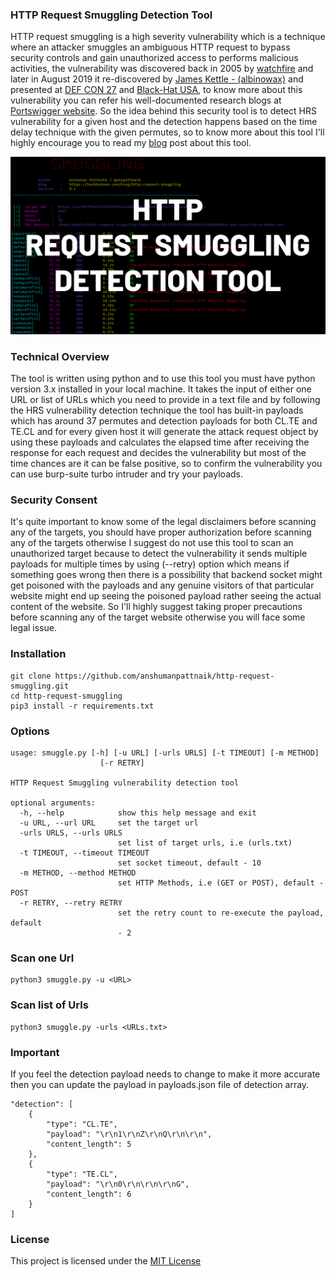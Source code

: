 ### HTTP Request Smuggling Detection Tool
HTTP request smuggling is a high severity vulnerability which is a technique where an attacker smuggles an ambiguous HTTP request to bypass security controls and gain unauthorized access to performs malicious activities, the vulnerability was discovered back in 2005 by [watchfire](https://www.cgisecurity.com/lib/HTTP-Request-Smuggling.pdf) and later in August 2019 it re-discovered by [James Kettle - (albinowax)](https://twitter.com/albinowax) and presented at [DEF CON 27](https://www.youtube.com/watch?v=w-eJM2Pc0KI) and [Black-Hat USA](https://www.youtube.com/watch?v=_A04msdplXs), to know more about this vulnerability you can refer his well-documented research blogs at [Portswigger website](https://portswigger.net/research/http-desync-attacks-request-smuggling-reborn). So the idea behind this security tool is to detect HRS vulnerability for a given host and the detection happens based on the time delay technique with the given permutes, so to know more about this tool I'll highly encourage you to read my [blog](https://hackbotone.com/blog/http-request-smuggling) post about this tool.

<img src="screenshots/thumbnail.png"/>

### Technical Overview
The tool is written using python and to use this tool you must have python version 3.x installed in your local machine. It takes the input of either one URL or list of URLs which you need to provide in a text file and by following the HRS vulnerability detection technique the tool has built-in payloads which has around 37 permutes and detection payloads for both CL.TE and TE.CL and for every given host it will generate the attack request object by using these payloads and calculates the elapsed time after receiving the response for each request and decides the vulnerability but most of the time chances are it can be false positive, so to confirm the vulnerability you can use burp-suite turbo intruder and try your payloads.

### Security Consent
It's quite important to know some of the legal disclaimers before scanning any of the targets, you should have proper authorization before scanning any of the targets otherwise I suggest do not use this tool to scan an unauthorized target because to detect the vulnerability it sends multiple payloads for multiple times by using (--retry) option which means if something goes wrong then there is a possibility that backend socket might get poisoned with the payloads and any genuine visitors of that particular website might end up seeing the poisoned payload rather seeing the actual content of the website. So I'll highly suggest taking proper precautions before scanning any of the target website otherwise you will face some legal issue.

### Installation
`````````````````````````````````````````````````````````````````````````````````````````````````````````````````````
git clone https://github.com/anshumanpattnaik/http-request-smuggling.git
cd http-request-smuggling
pip3 install -r requirements.txt
`````````````````````````````````````````````````````````````````````````````````````````````````````````````````````

### Options
`````````````````````````````````````````````````````````````````````````````````````````````````
usage: smuggle.py [-h] [-u URL] [-urls URLS] [-t TIMEOUT] [-m METHOD]
                    [-r RETRY]

HTTP Request Smuggling vulnerability detection tool

optional arguments:
  -h, --help            show this help message and exit
  -u URL, --url URL     set the target url
  -urls URLS, --urls URLS
                        set list of target urls, i.e (urls.txt)
  -t TIMEOUT, --timeout TIMEOUT
                        set socket timeout, default - 10
  -m METHOD, --method METHOD
                        set HTTP Methods, i.e (GET or POST), default - POST
  -r RETRY, --retry RETRY
                        set the retry count to re-execute the payload, default
                        - 2
`````````````````````````````````````````````````````````````````````````````````````````````````

### Scan one Url
````````````````````````````````````
python3 smuggle.py -u <URL>
````````````````````````````````````

### Scan list of Urls
````````````````````````````````````
python3 smuggle.py -urls <URLs.txt>
````````````````````````````````````

### Important
If you feel the detection payload needs to change to make it more accurate then you can update the payload in payloads.json file of detection array.

``````````````````````````````````````````````````````````````````
"detection": [
	{
		"type": "CL.TE",
		"payload": "\r\n1\r\nZ\r\nQ\r\n\r\n",
		"content_length": 5
	},
	{
		"type": "TE.CL",
		"payload": "\r\n0\r\n\r\n\r\nG",
		"content_length": 6
	}
]
``````````````````````````````````````````````````````````````````

### License
This project is licensed under the [MIT License](LICENSE)
